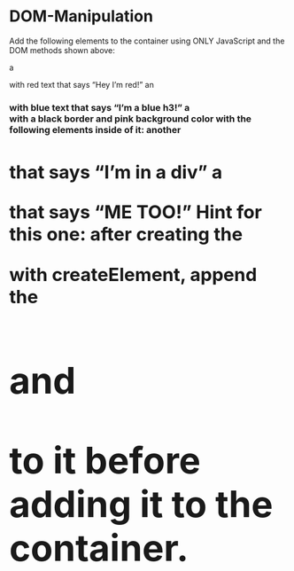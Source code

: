 # DOM-Manipulation

Add the following elements to the container using ONLY JavaScript and the DOM methods shown above:

a <p> with red text that says “Hey I’m red!”
an <h3> with blue text that says “I’m a blue h3!”
a <div> with a black border and pink background color with the following elements inside of it:
another <h1> that says “I’m in a div”
a <p> that says “ME TOO!”
Hint for this one: after creating the <div> with createElement, append the <h1> and <p> to it before adding it to the container.